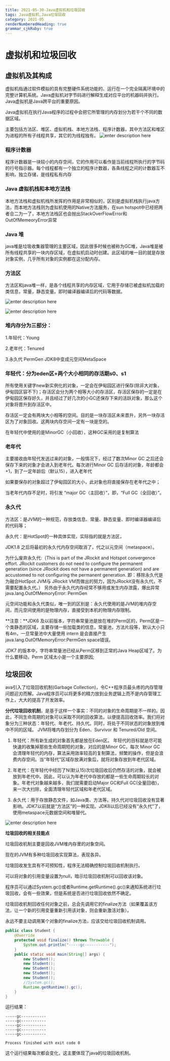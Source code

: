 ```yaml
---
title: 2021-05-30-Java虚拟机和垃圾回收
tags: Java虚拟机,Java垃圾回收
category: 2021-05
renderNumberedHeading: true
grammar_cjkRuby: true
---
```

# 虚拟机和垃圾回收

## 虚拟机及其构成

虚拟机指通过软件模拟的具有完整硬件系统功能的、运行在一个完全隔离环境中的完整计算机系统。Java虚拟机对字节码进行解释生成对应平台的机器码并执行。Java虚拟机是Java跨平台的重要原因。

Java虚拟机在执行Java程序的过程中会把它所管理的内存划分为若干个不同的数据区域。

主要包括方法区、堆区、虚拟机栈、本地方法栈、程序计数器，其中方法区和堆区为进程的所有子线程共享，其它的为线程独有。
![enter description here](./images/Java虚拟机.png)

### 程序计数器

程序计数器是一块较小的内存空间，它的作用可以看作是当前线程所执行的字节码的行号指示器。每个线程都有一个独立的程序计数器，各条线程之间的计数器互不影响，独立存储，是线程私有内存

### Java 虚拟机栈和本地方法栈

本地方法栈和虚拟机栈所发挥的作用是非常相似的，区别是虚拟机栈执行java方法，而本地方法栈则为虚拟机使用的Native方法服务，在sun hotspot中已经把两者合二为一了，本地方法栈区也会抛出StackOverFlowError和OutOfMemeoryError异常

### Java 堆

java堆是垃圾收集器管理的主要区域，因此很多时候也被称为GC堆，Java堆是被所有线程共享的一块内存区域，在虚拟机启动时创建。此区域的唯一目的就是存放对象实例，几乎所有对象的实例都在这分配内存。

### 方法区

方法区和java堆一样，是各个线程共享的内存区域，它用于存储已被虚拟机加载的类信息，常量，静态变量。即时编译器编译后的代码等数据。

![enter description here](./images/JDK1.8以前.png)

![enter description here](./images/JDK1.8以后.png)

### 堆内存分为三部分：

1.年轻代：Young

2.老年代：Tenured

3.永久代 PermGen JDK8中变成元空间MetaSpace

### 年轻代：分为eden区+两个大小相同的存活期s0、s1

所有使用关键字new新实例化的对象，一定会在伊甸园区进行保存(除非大对象，伊甸园区容不下)；存活区会分为两个相等大小的存活区，存活区保存的一定是在伊甸园区保存好久，并且经过了好几次的小GC还保存下来的活跃对象，那么这个对象将晋升到存活区中。

存活区一定会有两块大小相等的空间。目的是一块存活区未来晋升，另外一块存活区为了对象回收。这两块内存空间一定有一块是空的。

在年轻代中使用的是MinorGC（小回收），这种GC采用的是复制算法

### 老年代

主要接收由年轻代发送过来的对象，一般情况下，经过了数次Minor GC 之后还会保存下来的对象才会进入到老年代。每次进行Minor GC 后存活的对象，年龄都会+1，到了一定年龄后（默认15），进入老年代

如果要保存的对象超过了伊甸园区的大小，此对象也将直接保存在老年代之中；

当老年代内存不足时，将引发 “major GC（主回收）”，即，“Full GC（全回收）”。

### 永久代

方法区：是JVM的一种规范，存放类信息、常量、静态变量、即时编译器编译后的代码等；

永久代：是HotSpot的一种具体实现，实际指的就是方法区，

JDK1.8 之后将最初的永久代内存空间取消了，代之以元空间（metaspace）。

为什么废弃永久代:（This is part of the JRockit and Hotspot convergence effort. JRockit customers do not need to configure the permanent generation (since JRockit does not have a permanent generation) and are accustomed to not configuring the permanent generation. 即：移除永久代是为融合HotSpot JVM与 JRockit VM而做出的努力，因为JRockit没有永久代，不需要配置永久代。） 另外由于永久代内存经常不够用或发生内存泄露，爆出异常java.lang.OutOfMemoryError: PermGen

元空间功能和永久代类似，唯一到的区别是：永久代使用的是JVM的堆内存空间，而元空间使用的是物理内存，直接受到本机的物理内存限制。

**注意：**JDK6 及以前版本，字符串常量池是放在堆的Perm区的，Perm区是一个类静态的区域，主要存储一些加载类的信息，常量池，方法片段等，默认大小只有4m，一旦常量池中大量使用 intern 是会直接产生java.lang.OutOfMemoryError:PermGen space错误。

JDK7 的版本中，字符串常量池已经从Perm区移到正常的Java Heap区域了。为什么要移动，Perm 区域太小是一个主要原因;



## 垃圾回收

ava引入了垃圾回收机制(Garbage Collection)，令C++程序员最头疼的内存管理问题迎刃而解。Java程序员可以将更多的精力放到业务逻辑上而不是内存管理工作上，大大的提高了开发效率。

**分代垃圾回收机制**，是基于这样一个事实：不同的对象的生命周期是不一样的。因此，不同生命周期的对象可以采取不同的回收算法，以便提高回收效率。我们将对象分为三种状态：年轻代、年老代、持久代。同时，将处于不同状态的对象放到堆中不同的区域。 JVM将堆内存划分为 Eden、Survivor 和 Tenured/Old 空间。

1. 年轻代：所有新生成的对象首先都是放在Eden区。 年轻代的目标就是尽可能快速的收集掉那些生命周期短的对象，对应的是Minor GC，每次 Minor GC 会清理年轻代的内存，算法采用效率较高的复制算法，频繁的操作，但是会浪费内存空间。当“年轻代”区域存放满对象后，就将对象存放到年老代区域。

2. 年老代：在年轻代中经历了N(默认15)次垃圾回收后仍然存活的对象，就会被放到年老代中。因此，可以认为年老代中存放的都是一些生命周期较长的对象。年老代对象越来越多，我们就需要启动Major GC和Full GC(全量回收)，来一次大扫除，全面清理年轻代区域和年老代区域。

3. 永久代：用于存放静态文件，如Java类、方法等。持久代对垃圾回收没有显著影响。JDK7以前就是“方法区”的一种实现。JDK8以后已经没有“永久代”了，使用metaspace元数据空间和堆替代。

![enter description here](./images/分代垃圾回收机制.png)

**垃圾回收的相关技能点**

垃圾回收机制主要是回收JVM堆内存里的对象空间。

现在的JVM有多种垃圾回收实现算法，表现各异。

垃圾回收发生具有不可预知性，程序无法精确控制垃圾回收机制执行。

可以将对象的引用变量设置为null，暗示垃圾回收机制可以回收该对象。

程序员可以通过System.gc()或者Runtime.getRuntime().gc()来通知系统进行垃圾回收，会有一些效果，但是系统是否进行垃圾回收依然不确定。

垃圾回收机制回收任何对象之前，总会先调用它的finalize方法（如果覆盖该方法，让一个新的引用变量重新引用该对象，则会重新激活对象）。

永远不要主动调用某个对象的finalize方法，应该交给垃圾回收机制调用。

```java
public class Student {
    @Override
    protected void finalize() throws Throwable {
        System.out.println("-----gc-----------");
    }
    public static void main(String[] args) {
        new Student();
        new Student();
        new Student();
        new Student();
        new Student();
        //System.gc();
        Runtime.getRuntime().gc();
    }
}

```

运行结果：

```
-----gc-----------
-----gc-----------
-----gc-----------
-----gc-----------
-----gc-----------

Process finished with exit code 0

```

这个运行结果每次都会变化，这主要体现了java的垃圾回收机制。